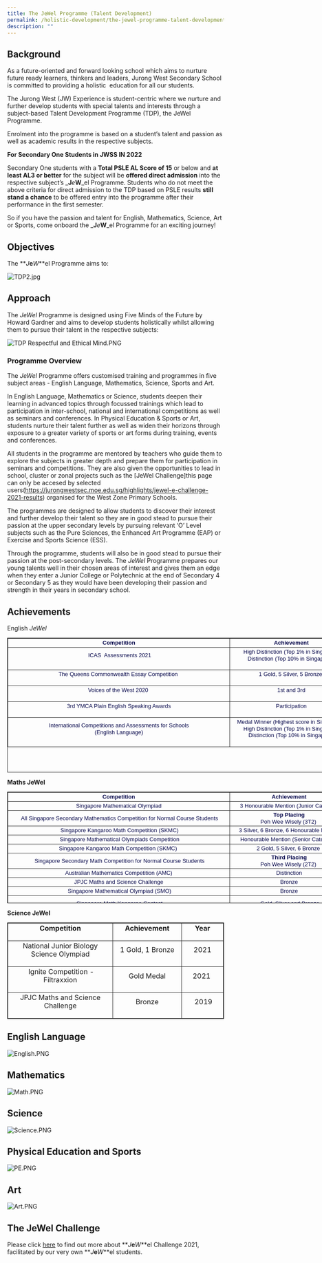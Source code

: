 ```yaml
---
title: The JeWel Programme (Talent Development)
permalink: /holistic-development/the-jewel-programme-talent-development/
description: ""
---
```

## Background


  

<p>As a future-oriented and forward looking school which aims to nurture future ready learners, thinkers and leaders, Jurong West Secondary School is committed to providing a holistic  education for all our students.</p>
<p>The Jurong West (JW) Experience is student-centric where we nurture and further develop students with special talents and interests through a subject-based Talent Development Programme (TDP), the JeWel Programme. </p>
<p>Enrolment into the programme is based on a student’s talent and passion as well as academic results in the respective subjects.</p>
<p><strong>For Secondary One Students in JWSS IN 2022</strong></p>
<p>Secondary One students with a <strong>Total PSLE AL Score of 15</strong> or below and <strong>at least AL3 or better</strong> for the subject will be <strong>offered direct admission</strong> into the respective subject’s _<strong>J</strong><em>e</em><strong>W</strong>_el Programme. Students who do not meet the above criteria for direct admission to the TDP based on PSLE results <strong>still stand a chance</strong> to be offered entry into the programme after their performance in the first semester. </p>
<p>So if you have the passion and talent for English, Mathematics, Science, Art or Sports, come onboard the _<strong>J</strong><em>e</em><strong>W</strong>_el Programme for an exciting journey!  </p>


## Objectives
The **_J_**e**_W_**el Programme aims to:  
  
![TDP2.jpg](/images/TDP2.jpg)  

## Approach


  
The *JeWel*  Programme is designed using Five Minds of the Future by Howard Gardner and aims to develop students holistically whilst allowing them to pursue their talent in the respective subjects:  
  
![TDP Respectful and Ethical Mind.PNG](/images/TDP%20Respectful%20and%20Ethical%20Mind.png) 

### Programme Overview


The *JeWel* Programme offers customised training and programmes in five subject areas - English Language, Mathematics, Science, Sports and Art.  
  

In English Language, Mathematics or Science, students deepen their learning in advanced topics through focussed trainings which lead to participation in inter-school, national and international competitions as well as seminars and conferences. In Physical Education & Sports or Art, students nurture their talent further as well as widen their horizons through exposure to a greater variety of sports or art forms during training, events and conferences. 

All students in the programme are mentored by teachers who guide them to explore the subjects in greater depth and prepare them for participation in seminars and competitions. They are also given the opportunities to lead in school, cluster or zonal projects such as the [JeWel Challenge]this page can only be accesed by selected users(https://jurongwestsec.moe.edu.sg/highlights/jewel-e-challenge-2021-results) organised for the West Zone Primary Schools. 



The programmes are designed to allow students to discover their interest and further develop their talent so they are in good stead to pursue their passion at the upper secondary levels by pursuing relevant ‘O’ Level subjects such as the Pure Sciences, the Enhanced Art Programme (EAP) or Exercise and Sports Science (ESS).

Through the programme, students will also be in good stead to pursue their passion at the post-secondary levels. The *JeWel*  Programme prepares our young talents well in their chosen areas of interest and gives them an edge when they enter a Junior College or Polytechnic at the end of Secondary 4 or Secondary 5 as they would have been developing their passion and strength in their years in secondary school. 

## Achievements
    
English *JeWel* 

<table class="ive_eobj_center iveo_table ives_tab_dark" width="0" style="margin: auto; outline: 0px; padding: 0px; clear: both; border: 1px solid rgb(42, 42, 42); border-spacing: 1px; width: 970.797px; height: 313px;"><tbody class="" style="margin: 0px; outline: 0px; padding: 0px;"><tr class="" style="margin: 0px; outline: 0px; padding: 0px;"><td width="493" class="" style="margin: 0px; outline: 0px; padding: 2px; text-align: center; border: 1px solid rgb(42, 42, 42); width: 521px;"><h3 style="margin: 0px; outline: 0px; padding: 0px; min-height: 1em; font-family: Arial; font-weight: 500; line-height: 17.6px; color: rgb(7, 8, 75); font-size: 16px;"><b class="" style="margin: 0px; outline: 0px; padding: 0px;"><span class="" style="margin: 0px; outline: 0px; padding: 0px;"><font size="2" face="arial, sans-serif" style="margin: 0px; outline: 0px; padding: 0px; line-height: 15.6px;">Competition</font></span></b></h3></td><td width="261" class="" style="margin: 0px; outline: 0px; padding: 2px; text-align: center; border: 1px solid rgb(42, 42, 42); width: 285px;"><h3 style="margin: 0px; outline: 0px; padding: 0px; min-height: 1em; font-family: Arial; font-weight: 500; line-height: 17.6px; color: rgb(7, 8, 75); font-size: 16px;"><b class="" style="margin: 0px; outline: 0px; padding: 0px;"><span class="" style="margin: 0px; outline: 0px; padding: 0px;"><font size="2" face="arial, sans-serif" style="margin: 0px; outline: 0px; padding: 0px; line-height: 15.6px;">Achievement</font></span></b></h3></td><td width="179" class="" style="margin: 0px; outline: 0px; padding: 2px; text-align: center; border: 1px solid rgb(42, 42, 42); width: 164px;"><h3 style="margin: 0px; outline: 0px; padding: 0px; min-height: 1em; font-family: Arial; font-weight: 500; line-height: 17.6px; color: rgb(7, 8, 75); font-size: 16px;"><b class="" style="margin: 0px; outline: 0px; padding: 0px;"><span class="" style="margin: 0px; outline: 0px; padding: 0px;"><font size="2" face="arial, sans-serif" style="margin: 0px; outline: 0px; padding: 0px; line-height: 15.6px;">Year</font></span></b></h3></td></tr><tr class="" style="margin: 0px; outline: 0px; padding: 0px;"><td class="" style="margin: 0px; outline: 0px; padding: 2px; text-align: center; border: 1px solid rgb(42, 42, 42);"><h3 style="margin: 0px; outline: 0px; padding: 0px; min-height: 1em; font-family: Arial; font-weight: 500; line-height: 17.6px; color: rgb(7, 8, 75); font-size: 16px;"><span class="" style="margin: 0px; outline: 0px; padding: 0px;"><font size="2" face="arial, sans-serif" style="margin: 0px; outline: 0px; padding: 0px; line-height: 15.6px;">&nbsp;ICAS&nbsp; Assessments 2021</font></span></h3><p class="" align="center" style="margin: 0px 0px 1em; outline: 0px; padding: 0px; line-height: 19.6px;"><font size="2" face="arial, sans-serif" style="margin: 0px; outline: 0px; padding: 0px; line-height: 15.6px;"><span class="" style="margin: 0px; outline: 0px; padding: 0px;"></span></font></p></td><td class="" style="margin: 0px; outline: 0px; padding: 2px; text-align: center; border: 1px solid rgb(42, 42, 42);"><h3 style="margin: 0px; outline: 0px; padding: 0px; min-height: 1em; font-family: Arial; font-weight: 500; line-height: 17.6px; color: rgb(7, 8, 75); font-size: 16px;"><span class="" style="margin: 0px; outline: 0px; padding: 0px;"><font size="2" face="arial, sans-serif" style="margin: 0px; outline: 0px; padding: 0px; line-height: 15.6px;">High Distinction (Top 1% in Singapore)<br style="margin: 0px; outline: 0px; padding: 0px;"></font></span><span class="" style="margin: 0px; outline: 0px; padding: 0px;"><font size="2" face="arial, sans-serif" style="margin: 0px; outline: 0px; padding: 0px; line-height: 15.6px;">Distinction (Top 10% in Singapore)&nbsp;</font></span></h3><p class="" align="center" style="margin: 0px 0px 1em; outline: 0px; padding: 0px; line-height: 19.6px;"><font size="2" face="arial, sans-serif" style="margin: 0px; outline: 0px; padding: 0px; line-height: 15.6px;"><span class="" style="margin: 0px; outline: 0px; padding: 0px;"></span></font></p></td><td class="" style="margin: 0px; outline: 0px; padding: 2px; text-align: center; border: 1px solid rgb(42, 42, 42);"><h3 style="margin: 0px; outline: 0px; padding: 0px; min-height: 1em; font-family: Arial; font-weight: 500; line-height: 17.6px; color: rgb(7, 8, 75); font-size: 16px;"><span class="" style="margin: 0px; outline: 0px; padding: 0px;"><font size="2" face="arial, sans-serif" style="margin: 0px; outline: 0px; padding: 0px; line-height: 15.6px;">2021</font></span></h3><p class="" align="center" style="margin: 0px 0px 1em; outline: 0px; padding: 0px; line-height: 19.6px;"><font size="2" face="arial, sans-serif" style="margin: 0px; outline: 0px; padding: 0px; line-height: 15.6px;"><span class="" style="margin: 0px; outline: 0px; padding: 0px;"></span></font></p></td></tr><tr class="" style="margin: 0px; outline: 0px; padding: 0px;"><td class="" style="margin: 0px; outline: 0px; padding: 2px; text-align: center; border: 1px solid rgb(42, 42, 42);"><h3 style="margin: 0px; outline: 0px; padding: 0px; min-height: 1em; font-family: Arial; font-weight: 500; line-height: 17.6px; color: rgb(7, 8, 75); font-size: 16px;"><span class="" style="margin: 0px; outline: 0px; padding: 0px;"><font size="2" face="arial, sans-serif" style="margin: 0px; outline: 0px; padding: 0px; line-height: 15.6px;">The Queens Commonwealth Essay Competition&nbsp;</font></span></h3><p class="" align="center" style="margin: 0px 0px 1em; outline: 0px; padding: 0px; line-height: 19.6px;"><font size="2" face="arial, sans-serif" style="margin: 0px; outline: 0px; padding: 0px; line-height: 15.6px;"><span class="" style="margin: 0px; outline: 0px; padding: 0px;"></span></font></p></td><td class="" style="margin: 0px; outline: 0px; padding: 2px; text-align: center; border: 1px solid rgb(42, 42, 42);"><h3 style="margin: 0px; outline: 0px; padding: 0px; min-height: 1em; font-family: Arial; font-weight: 500; line-height: 17.6px; color: rgb(7, 8, 75); font-size: 16px;"><span class="" style="margin: 0px; outline: 0px; padding: 0px;"><font size="2" face="arial, sans-serif" style="margin: 0px; outline: 0px; padding: 0px; line-height: 15.6px;">1 Gold, 5 Silver, 5 Bronze&nbsp;</font></span></h3><p class="" align="center" style="margin: 0px 0px 1em; outline: 0px; padding: 0px; line-height: 19.6px;"><font size="2" face="arial, sans-serif" style="margin: 0px; outline: 0px; padding: 0px; line-height: 15.6px;"><span class="" style="margin: 0px; outline: 0px; padding: 0px;"></span></font></p></td><td class="" style="margin: 0px; outline: 0px; padding: 2px; text-align: center; border: 1px solid rgb(42, 42, 42);"><h3 style="margin: 0px; outline: 0px; padding: 0px; min-height: 1em; font-family: Arial; font-weight: 500; line-height: 17.6px; color: rgb(7, 8, 75); font-size: 16px;"><span class="" style="margin: 0px; outline: 0px; padding: 0px;"><font size="2" face="arial, sans-serif" style="margin: 0px; outline: 0px; padding: 0px; line-height: 15.6px;">2021</font></span></h3><p class="" align="center" style="margin: 0px 0px 1em; outline: 0px; padding: 0px; line-height: 19.6px;"><font size="2" face="arial, sans-serif" style="margin: 0px; outline: 0px; padding: 0px; line-height: 15.6px;"><span class="" style="margin: 0px; outline: 0px; padding: 0px;"></span></font></p></td></tr><tr class="" style="margin: 0px; outline: 0px; padding: 0px;"><td class="" style="margin: 0px; outline: 0px; padding: 2px; text-align: center; border: 1px solid rgb(42, 42, 42);"><h3 style="margin: 0px; outline: 0px; padding: 0px; min-height: 1em; font-family: Arial; font-weight: 500; line-height: 17.6px; color: rgb(7, 8, 75); font-size: 16px;"><span class="" style="margin: 0px; outline: 0px; padding: 0px;"><font size="2" face="arial, sans-serif" style="margin: 0px; outline: 0px; padding: 0px; line-height: 15.6px;">Voices of the West 2020&nbsp;</font></span></h3><p class="" align="center" style="margin: 0px 0px 1em; outline: 0px; padding: 0px; line-height: 19.6px;"><font size="2" face="arial, sans-serif" style="margin: 0px; outline: 0px; padding: 0px; line-height: 15.6px;"><span class="" style="margin: 0px; outline: 0px; padding: 0px;"></span></font></p></td><td class="" style="margin: 0px; outline: 0px; padding: 2px; text-align: center; border: 1px solid rgb(42, 42, 42);"><h3 style="margin: 0px; outline: 0px; padding: 0px; min-height: 1em; font-family: Arial; font-weight: 500; line-height: 17.6px; color: rgb(7, 8, 75); font-size: 16px;"><span class="" style="margin: 0px; outline: 0px; padding: 0px;"><font size="2" face="arial, sans-serif" style="margin: 0px; outline: 0px; padding: 0px; line-height: 15.6px;">1st and 3rd</font></span></h3><p class="" align="center" style="margin: 0px 0px 1em; outline: 0px; padding: 0px; line-height: 19.6px;"><font size="2" face="arial, sans-serif" style="margin: 0px; outline: 0px; padding: 0px; line-height: 15.6px;"><span class="" style="margin: 0px; outline: 0px; padding: 0px;"></span></font></p></td><td class="" style="margin: 0px; outline: 0px; padding: 2px; text-align: center; border: 1px solid rgb(42, 42, 42);"><h3 style="margin: 0px; outline: 0px; padding: 0px; min-height: 1em; font-family: Arial; font-weight: 500; line-height: 17.6px; color: rgb(7, 8, 75); font-size: 16px;"><span class="" style="margin: 0px; outline: 0px; padding: 0px;"><font size="2" face="arial, sans-serif" style="margin: 0px; outline: 0px; padding: 0px; line-height: 15.6px;">2020</font></span></h3><p class="" align="center" style="margin: 0px 0px 1em; outline: 0px; padding: 0px; line-height: 19.6px;"><font size="2" face="arial, sans-serif" style="margin: 0px; outline: 0px; padding: 0px; line-height: 15.6px;"><span class="" style="margin: 0px; outline: 0px; padding: 0px;"></span></font></p></td></tr><tr class="" style="margin: 0px; outline: 0px; padding: 0px;"><td width="493" class="" style="margin: 0px; outline: 0px; padding: 2px; text-align: center; border: 1px solid rgb(42, 42, 42);"><h3 style="margin: 0px; outline: 0px; padding: 0px; min-height: 1em; font-family: Arial; font-weight: 500; line-height: 17.6px; color: rgb(7, 8, 75); font-size: 16px;"><span class="" style="margin: 0px; outline: 0px; padding: 0px;"><font size="2" face="arial, sans-serif" style="margin: 0px; outline: 0px; padding: 0px; line-height: 15.6px;">3rd YMCA Plain English Speaking Awards</font></span></h3><p class="" align="center" style="margin: 0px 0px 1em; outline: 0px; padding: 0px; line-height: 19.6px;"><font size="2" face="arial, sans-serif" style="margin: 0px; outline: 0px; padding: 0px; line-height: 15.6px;"><span class="" style="margin: 0px; outline: 0px; padding: 0px;"></span></font></p></td><td class="" style="margin: 0px; outline: 0px; padding: 2px; text-align: center; border: 1px solid rgb(42, 42, 42);"><h3 style="margin: 0px; outline: 0px; padding: 0px; min-height: 1em; font-family: Arial; font-weight: 500; line-height: 17.6px; color: rgb(7, 8, 75); font-size: 16px;"><span class="" style="margin: 0px; outline: 0px; padding: 0px;"><font size="2" face="arial, sans-serif" style="margin: 0px; outline: 0px; padding: 0px; line-height: 15.6px;">Participation</font></span></h3><p class="" align="center" style="margin: 0px 0px 1em; outline: 0px; padding: 0px; line-height: 19.6px;"><font size="2" face="arial, sans-serif" style="margin: 0px; outline: 0px; padding: 0px; line-height: 15.6px;"><span class="" style="margin: 0px; outline: 0px; padding: 0px;"></span></font></p></td><td class="" style="margin: 0px; outline: 0px; padding: 2px; text-align: center; border: 1px solid rgb(42, 42, 42);"><h3 style="margin: 0px; outline: 0px; padding: 0px; min-height: 1em; font-family: Arial; font-weight: 500; line-height: 17.6px; color: rgb(7, 8, 75); font-size: 16px;"><span class="" style="margin: 0px; outline: 0px; padding: 0px;"><font size="2" face="arial, sans-serif" style="margin: 0px; outline: 0px; padding: 0px; line-height: 15.6px;">2019</font></span></h3><p class="" align="center" style="margin: 0px 0px 1em; outline: 0px; padding: 0px; line-height: 19.6px;"><font size="2" face="arial, sans-serif" style="margin: 0px; outline: 0px; padding: 0px; line-height: 15.6px;"><span class="" style="margin: 0px; outline: 0px; padding: 0px;"></span></font></p></td></tr><tr class="" style="margin: 0px; outline: 0px; padding: 0px;"><td width="493" class="" style="margin: 0px; outline: 0px; padding: 2px; text-align: center; border: 1px solid rgb(42, 42, 42);"><h3 style="margin: 0px; outline: 0px; padding: 0px; min-height: 1em; font-family: Arial; font-weight: 500; line-height: 17.6px; color: rgb(7, 8, 75); font-size: 16px;"><span class="" style="margin: 0px; outline: 0px; padding: 0px;"><font size="2" face="arial, sans-serif" style="margin: 0px; outline: 0px; padding: 0px; line-height: 15.6px;">International Competitions and Assessments for Schools<br style="margin: 0px; outline: 0px; padding: 0px;"></font></span><span class="" style="margin: 0px; outline: 0px; padding: 0px;"><font size="2" face="arial, sans-serif" style="margin: 0px; outline: 0px; padding: 0px; line-height: 15.6px;">(English Language)</font></span></h3><p class="" align="center" style="margin: 0px 0px 1em; outline: 0px; padding: 0px; line-height: 19.6px;"><font size="2" face="arial, sans-serif" style="margin: 0px; outline: 0px; padding: 0px; line-height: 15.6px;"><span class="" style="margin: 0px; outline: 0px; padding: 0px;"></span></font></p></td><td class="" style="margin: 0px; outline: 0px; padding: 2px; text-align: center; border: 1px solid rgb(42, 42, 42);"><h3 style="margin: 0px; outline: 0px; padding: 0px; min-height: 1em; font-family: Arial; font-weight: 500; line-height: 17.6px; color: rgb(7, 8, 75); font-size: 16px;"><span class="" style="margin: 0px; outline: 0px; padding: 0px;"><font size="2" face="arial, sans-serif" style="margin: 0px; outline: 0px; padding: 0px; line-height: 15.6px;">Medal Winner (Highest score in Singapore)&nbsp;<br style="margin: 0px; outline: 0px; padding: 0px;"></font></span><font size="2" face="arial, sans-serif" style="margin: 0px; outline: 0px; padding: 0px; line-height: 15.6px;"><span class="" style="margin: 0px; outline: 0px; padding: 0px;">High Distinction (Top 1% in Singapore)<br style="margin: 0px; outline: 0px; padding: 0px;"></span></font><font size="2" face="arial, sans-serif" style="margin: 0px; outline: 0px; padding: 0px; line-height: 15.6px;"><span class="" style="margin: 0px; outline: 0px; padding: 0px;">Distinction (Top 10% in Singapore)</span></font></h3><p class="" align="center" style="margin: 0px 0px 1em; outline: 0px; padding: 0px; line-height: 19.6px;"><font size="2" face="arial, sans-serif" style="margin: 0px; outline: 0px; padding: 0px; line-height: 15.6px;"><span class="" style="margin: 0px; outline: 0px; padding: 0px;"></span></font></p></td><td class="" style="margin: 0px; outline: 0px; padding: 2px; text-align: center; border: 1px solid rgb(42, 42, 42);"><h3 style="margin: 0px; outline: 0px; padding: 0px; min-height: 1em; font-family: Arial; font-weight: 500; line-height: 17.6px; color: rgb(7, 8, 75); font-size: 16px;"><span class="" style="margin: 0px; outline: 0px; padding: 0px;"><font size="2" face="arial, sans-serif" style="margin: 0px; outline: 0px; padding: 0px; line-height: 15.6px;">2019</font></span></h3><p class="" align="center" style="margin: 0px 0px 1em; outline: 0px; padding: 0px; line-height: 19.6px;"><span class="" style="margin: 0px; outline: 0px; padding: 0px;"></span></p></td></tr></tbody></table>

  
  
  
  

**Maths JeWel**

<table class="ive_eobj_center iveo_table ives_tab_dark" width="0" style="margin: auto; outline: 0px; padding: 0px; clear: both; border: 1px solid rgb(42, 42, 42); border-spacing: 1px; width: 960px; height: 259px;"><tbody class="" style="margin: 0px; outline: 0px; padding: 0px;"><tr class="" style="margin: 0px; outline: 0px; padding: 0px;"><td width="514" class="" style="margin: 0px; outline: 0px; padding: 2px; text-align: center; border: 1px solid rgb(42, 42, 42); width: 518px;"><h3 style="margin: 0px; outline: 0px; padding: 0px; min-height: 1em; font-family: Arial; font-weight: 500; line-height: 17.6px; color: rgb(7, 8, 75); font-size: 16px;"><font size="2" face="arial, sans-serif" style="margin: 0px; outline: 0px; padding: 0px; line-height: 15.6px;"><b class="" style="margin: 0px; outline: 0px; padding: 0px;"><span class="" style="margin: 0px; outline: 0px; padding: 0px;">Competition</span></b></font></h3></td><td width="270" class="" style="margin: 0px; outline: 0px; padding: 2px; text-align: center; border: 1px solid rgb(42, 42, 42); width: 275px;"><h3 style="margin: 0px; outline: 0px; padding: 0px; min-height: 1em; font-family: Arial; font-weight: 500; line-height: 17.6px; color: rgb(7, 8, 75); font-size: 16px;"><font size="2" face="arial, sans-serif" style="margin: 0px; outline: 0px; padding: 0px; line-height: 15.6px;"><b class="" style="margin: 0px; outline: 0px; padding: 0px;"><span class="" style="margin: 0px; outline: 0px; padding: 0px;">Achievement</span></b></font></h3></td><td width="157" class="" style="margin: 0px; outline: 0px; padding: 2px; text-align: center; border: 1px solid rgb(42, 42, 42); width: 162px;"><h3 style="margin: 0px; outline: 0px; padding: 0px; min-height: 1em; font-family: Arial; font-weight: 500; line-height: 17.6px; color: rgb(7, 8, 75); font-size: 16px;"><font size="2" face="arial, sans-serif" style="margin: 0px; outline: 0px; padding: 0px; line-height: 15.6px;"><b class="" style="margin: 0px; outline: 0px; padding: 0px;"><span class="" style="margin: 0px; outline: 0px; padding: 0px;">Year</span></b></font></h3></td></tr><tr class="" style="margin: 0px; outline: 0px; padding: 0px;"><td class="" style="margin: 0px; outline: 0px; padding: 2px; text-align: center; border: 1px solid rgb(42, 42, 42);"><h3 style="margin: 0px; outline: 0px; padding: 0px; min-height: 1em; font-family: Arial; font-weight: 500; line-height: 17.6px; color: rgb(7, 8, 75); font-size: 16px;"><font size="2" face="arial, sans-serif" style="margin: 0px; outline: 0px; padding: 0px; line-height: 15.6px;"><span class="" style="margin: 0px; outline: 0px; padding: 0px;">Singapore Mathematical Olympiad</span></font></h3></td><td class="" style="margin: 0px; outline: 0px; padding: 2px; text-align: center; border: 1px solid rgb(42, 42, 42);"><h3 style="margin: 0px; outline: 0px; padding: 0px; min-height: 1em; font-family: Arial; font-weight: 500; line-height: 17.6px; color: rgb(7, 8, 75); font-size: 16px;"><font size="2" face="arial, sans-serif" style="margin: 0px; outline: 0px; padding: 0px; line-height: 15.6px;"><span class="" style="margin: 0px; outline: 0px; padding: 0px;">&nbsp;3 Honourable Mention (Junior Category)</span></font></h3></td><td class="" style="margin: 0px; outline: 0px; padding: 2px; text-align: center; border: 1px solid rgb(42, 42, 42);"><h3 style="margin: 0px; outline: 0px; padding: 0px; min-height: 1em; font-family: Arial; font-weight: 500; line-height: 17.6px; color: rgb(7, 8, 75); font-size: 16px;"><font size="2" face="arial, sans-serif" style="margin: 0px; outline: 0px; padding: 0px; line-height: 15.6px;"><span class="" style="margin: 0px; outline: 0px; padding: 0px;">2021</span></font></h3></td></tr><tr class="" style="margin: 0px; outline: 0px; padding: 0px;"><td class="" style="margin: 0px; outline: 0px; padding: 2px; text-align: center; border: 1px solid rgb(42, 42, 42);"><h3 style="margin: 0px; outline: 0px; padding: 0px; min-height: 1em; font-family: Arial; font-weight: 500; line-height: 17.6px; color: rgb(7, 8, 75); font-size: 16px;"><font size="2" face="arial, sans-serif" style="margin: 0px; outline: 0px; padding: 0px; line-height: 15.6px;"><span class="" style="margin: 0px; outline: 0px; padding: 0px;">&nbsp;All Singapore Secondary Mathematics Competition for Normal Course Students</span></font></h3></td><td class="" style="margin: 0px; outline: 0px; padding: 2px; text-align: center; border: 1px solid rgb(42, 42, 42);"><h3 style="margin: 0px; outline: 0px; padding: 0px; min-height: 1em; font-family: Arial; font-weight: 500; line-height: 17.6px; color: rgb(7, 8, 75); font-size: 16px;"><font size="2" face="arial, sans-serif" style="margin: 0px; outline: 0px; padding: 0px; line-height: 15.6px;"><b class="" style="margin: 0px; outline: 0px; padding: 0px;"><span class="" style="margin: 0px; outline: 0px; padding: 0px;">Top Placing<br style="margin: 0px; outline: 0px; padding: 0px;"></span></b></font><font size="2" face="arial, sans-serif" style="margin: 0px; outline: 0px; padding: 0px; line-height: 15.6px;"><span class="" style="margin: 0px; outline: 0px; padding: 0px;">Poh Wee Wisely (3T2)&nbsp;</span></font></h3></td><td class="" style="margin: 0px; outline: 0px; padding: 2px; text-align: center; border: 1px solid rgb(42, 42, 42);"><h3 style="margin: 0px; outline: 0px; padding: 0px; min-height: 1em; font-family: Arial; font-weight: 500; line-height: 17.6px; color: rgb(7, 8, 75); font-size: 16px;"><font size="2" face="arial, sans-serif" style="margin: 0px; outline: 0px; padding: 0px; line-height: 15.6px;"><span class="" style="margin: 0px; outline: 0px; padding: 0px;">2021</span></font></h3></td></tr><tr class="" style="margin: 0px; outline: 0px; padding: 0px;"><td class="" style="margin: 0px; outline: 0px; padding: 2px; text-align: center; border: 1px solid rgb(42, 42, 42);"><h3 style="margin: 0px; outline: 0px; padding: 0px; min-height: 1em; font-family: Arial; font-weight: 500; line-height: 17.6px; color: rgb(7, 8, 75); font-size: 16px;"><font size="2" face="arial, sans-serif" style="margin: 0px; outline: 0px; padding: 0px; line-height: 15.6px;"><span class="" style="margin: 0px; outline: 0px; padding: 0px;">&nbsp;Singapore Kangaroo Math Competition (SKMC)</span></font></h3></td><td class="" style="margin: 0px; outline: 0px; padding: 2px; text-align: center; border: 1px solid rgb(42, 42, 42);"><h3 style="margin: 0px; outline: 0px; padding: 0px; min-height: 1em; font-family: Arial; font-weight: 500; line-height: 17.6px; color: rgb(7, 8, 75); font-size: 16px;"><font size="2" face="arial, sans-serif" style="margin: 0px; outline: 0px; padding: 0px; line-height: 15.6px;"><span class="" style="margin: 0px; outline: 0px; padding: 0px;">&nbsp;3 Silver, 6 Bronze, 6 Honourable Mention</span></font></h3></td><td class="" style="margin: 0px; outline: 0px; padding: 2px; text-align: center; border: 1px solid rgb(42, 42, 42);"><h3 style="margin: 0px; outline: 0px; padding: 0px; min-height: 1em; font-family: Arial; font-weight: 500; line-height: 17.6px; color: rgb(7, 8, 75); font-size: 16px;"><font size="2" face="arial, sans-serif" style="margin: 0px; outline: 0px; padding: 0px; line-height: 15.6px;"><span class="" style="margin: 0px; outline: 0px; padding: 0px;">2021</span></font></h3></td></tr><tr class="" style="margin: 0px; outline: 0px; padding: 0px;"><td class="" style="margin: 0px; outline: 0px; padding: 2px; text-align: center; border: 1px solid rgb(42, 42, 42);"><h3 style="margin: 0px; outline: 0px; padding: 0px; min-height: 1em; font-family: Arial; font-weight: 500; line-height: 17.6px; color: rgb(7, 8, 75); font-size: 16px;"><font size="2" face="arial, sans-serif" style="margin: 0px; outline: 0px; padding: 0px; line-height: 15.6px;"><span class="" style="margin: 0px; outline: 0px; padding: 0px;">&nbsp;Singapore Mathematical Olympiads Competition</span></font></h3></td><td class="" style="margin: 0px; outline: 0px; padding: 2px; text-align: center; border: 1px solid rgb(42, 42, 42);"><h3 style="margin: 0px; outline: 0px; padding: 0px; min-height: 1em; font-family: Arial; font-weight: 500; line-height: 17.6px; color: rgb(7, 8, 75); font-size: 16px;"><font size="2" face="arial, sans-serif" style="margin: 0px; outline: 0px; padding: 0px; line-height: 15.6px;"><span class="" style="margin: 0px; outline: 0px; padding: 0px;">Honourable Mention (Senior Category)&nbsp;</span></font></h3></td><td class="" style="margin: 0px; outline: 0px; padding: 2px; text-align: center; border: 1px solid rgb(42, 42, 42);"><h3 style="margin: 0px; outline: 0px; padding: 0px; min-height: 1em; font-family: Arial; font-weight: 500; line-height: 17.6px; color: rgb(7, 8, 75); font-size: 16px;"><font size="2" face="arial, sans-serif" style="margin: 0px; outline: 0px; padding: 0px; line-height: 15.6px;"><span class="" style="margin: 0px; outline: 0px; padding: 0px;">2020</span></font></h3></td></tr><tr class="" style="margin: 0px; outline: 0px; padding: 0px;"><td class="" style="margin: 0px; outline: 0px; padding: 2px; text-align: center; border: 1px solid rgb(42, 42, 42);"><h3 style="margin: 0px; outline: 0px; padding: 0px; min-height: 1em; font-family: Arial; font-weight: 500; line-height: 17.6px; color: rgb(7, 8, 75); font-size: 16px;"><font size="2" face="arial, sans-serif" style="margin: 0px; outline: 0px; padding: 0px; line-height: 15.6px;"><span class="" style="margin: 0px; outline: 0px; padding: 0px;">Singapore Kangaroo Math Competition (SKMC)&nbsp;</span></font></h3></td><td class="" style="margin: 0px; outline: 0px; padding: 2px; text-align: center; border: 1px solid rgb(42, 42, 42);"><h3 style="margin: 0px; outline: 0px; padding: 0px; min-height: 1em; font-family: Arial; font-weight: 500; line-height: 17.6px; color: rgb(7, 8, 75); font-size: 16px;"><font size="2" face="arial, sans-serif" style="margin: 0px; outline: 0px; padding: 0px; line-height: 15.6px;"><span class="" style="margin: 0px; outline: 0px; padding: 0px;">2 Gold, 5 Silver, 6 Bronze&nbsp;</span></font></h3></td><td class="" style="margin: 0px; outline: 0px; padding: 2px; text-align: center; border: 1px solid rgb(42, 42, 42);"><h3 style="margin: 0px; outline: 0px; padding: 0px; min-height: 1em; font-family: Arial; font-weight: 500; line-height: 17.6px; color: rgb(7, 8, 75); font-size: 16px;"><font size="2" face="arial, sans-serif" style="margin: 0px; outline: 0px; padding: 0px; line-height: 15.6px;"><span class="" style="margin: 0px; outline: 0px; padding: 0px;">2020</span></font></h3></td></tr><tr class="" style="margin: 0px; outline: 0px; padding: 0px;"><td class="" style="margin: 0px; outline: 0px; padding: 2px; text-align: center; border: 1px solid rgb(42, 42, 42);"><h3 style="margin: 0px; outline: 0px; padding: 0px; min-height: 1em; font-family: Arial; font-weight: 500; line-height: 17.6px; color: rgb(7, 8, 75); font-size: 16px;"><font size="2" face="arial, sans-serif" style="margin: 0px; outline: 0px; padding: 0px; line-height: 15.6px;"><span class="" style="margin: 0px; outline: 0px; padding: 0px;">&nbsp;Singapore Secondary Math Competition for Normal Course Students</span></font></h3></td><td class="" style="margin: 0px; outline: 0px; padding: 2px; text-align: center; border: 1px solid rgb(42, 42, 42);"><h3 style="margin: 0px; outline: 0px; padding: 0px; min-height: 1em; font-family: Arial; font-weight: 500; line-height: 17.6px; color: rgb(7, 8, 75); font-size: 16px;"><font size="2" face="arial, sans-serif" style="margin: 0px; outline: 0px; padding: 0px; line-height: 15.6px;"><b class="" style="margin: 0px; outline: 0px; padding: 0px;"><span class="" style="margin: 0px; outline: 0px; padding: 0px;">Third Placing<br style="margin: 0px; outline: 0px; padding: 0px;"></span></b></font><font size="2" face="arial, sans-serif" style="margin: 0px; outline: 0px; padding: 0px; line-height: 15.6px;"><span class="" style="margin: 0px; outline: 0px; padding: 0px;">Poh Wee Wisely (2T2)&nbsp;</span></font></h3></td><td class="" style="margin: 0px; outline: 0px; padding: 2px; text-align: center; border: 1px solid rgb(42, 42, 42);"><h3 style="margin: 0px; outline: 0px; padding: 0px; min-height: 1em; font-family: Arial; font-weight: 500; line-height: 17.6px; color: rgb(7, 8, 75); font-size: 16px;"><font size="2" face="arial, sans-serif" style="margin: 0px; outline: 0px; padding: 0px; line-height: 15.6px;"><span class="" style="margin: 0px; outline: 0px; padding: 0px;">2020</span></font></h3></td></tr><tr class="" style="margin: 0px; outline: 0px; padding: 0px;"><td width="514" class="" style="margin: 0px; outline: 0px; padding: 2px; text-align: center; border: 1px solid rgb(42, 42, 42);"><h3 style="margin: 0px; outline: 0px; padding: 0px; min-height: 1em; font-family: Arial; font-weight: 500; line-height: 17.6px; color: rgb(7, 8, 75); font-size: 16px;"><font size="2" face="arial, sans-serif" style="margin: 0px; outline: 0px; padding: 0px; line-height: 15.6px;"><span class="" style="margin: 0px; outline: 0px; padding: 0px;">Australian Mathematics Competition (AMC)</span></font></h3></td><td class="" style="margin: 0px; outline: 0px; padding: 2px; text-align: center; border: 1px solid rgb(42, 42, 42);"><h3 style="margin: 0px; outline: 0px; padding: 0px; min-height: 1em; font-family: Arial; font-weight: 500; line-height: 17.6px; color: rgb(7, 8, 75); font-size: 16px;"><font size="2" face="arial, sans-serif" style="margin: 0px; outline: 0px; padding: 0px; line-height: 15.6px;"><span class="" style="margin: 0px; outline: 0px; padding: 0px;">Distinction</span></font></h3></td><td class="" style="margin: 0px; outline: 0px; padding: 2px; text-align: center; border: 1px solid rgb(42, 42, 42);"><h3 style="margin: 0px; outline: 0px; padding: 0px; min-height: 1em; font-family: Arial; font-weight: 500; line-height: 17.6px; color: rgb(7, 8, 75); font-size: 16px;"><font size="2" face="arial, sans-serif" style="margin: 0px; outline: 0px; padding: 0px; line-height: 15.6px;"><span class="" style="margin: 0px; outline: 0px; padding: 0px;">2019</span></font></h3></td></tr><tr class="" style="margin: 0px; outline: 0px; padding: 0px;"><td width="514" class="" style="margin: 0px; outline: 0px; padding: 2px; text-align: center; border: 1px solid rgb(42, 42, 42);"><h3 style="margin: 0px; outline: 0px; padding: 0px; min-height: 1em; font-family: Arial; font-weight: 500; line-height: 17.6px; color: rgb(7, 8, 75); font-size: 16px;"><font size="2" face="arial, sans-serif" style="margin: 0px; outline: 0px; padding: 0px; line-height: 15.6px;"><span class="" style="margin: 0px; outline: 0px; padding: 0px;">JPJC Maths and Science Challenge</span></font></h3></td><td class="" style="margin: 0px; outline: 0px; padding: 2px; text-align: center; border: 1px solid rgb(42, 42, 42);"><h3 style="margin: 0px; outline: 0px; padding: 0px; min-height: 1em; font-family: Arial; font-weight: 500; line-height: 17.6px; color: rgb(7, 8, 75); font-size: 16px;"><font size="2" face="arial, sans-serif" style="margin: 0px; outline: 0px; padding: 0px; line-height: 15.6px;"><span class="" style="margin: 0px; outline: 0px; padding: 0px;">Bronze</span></font></h3></td><td class="" style="margin: 0px; outline: 0px; padding: 2px; text-align: center; border: 1px solid rgb(42, 42, 42);"><h3 style="margin: 0px; outline: 0px; padding: 0px; min-height: 1em; font-family: Arial; font-weight: 500; line-height: 17.6px; color: rgb(7, 8, 75); font-size: 16px;"><font size="2" face="arial, sans-serif" style="margin: 0px; outline: 0px; padding: 0px; line-height: 15.6px;"><span class="" style="margin: 0px; outline: 0px; padding: 0px;">2019</span></font></h3></td></tr><tr class="" style="margin: 0px; outline: 0px; padding: 0px;"><td class="" style="margin: 0px; outline: 0px; padding: 2px; text-align: center; border: 1px solid rgb(42, 42, 42);"><h3 style="margin: 0px; outline: 0px; padding: 0px; min-height: 1em; font-family: Arial; font-weight: 500; line-height: 17.6px; color: rgb(7, 8, 75); font-size: 16px;"><font size="2" face="arial, sans-serif" style="margin: 0px; outline: 0px; padding: 0px; line-height: 15.6px;"><span class="" style="margin: 0px; outline: 0px; padding: 0px;">&nbsp;Singapore Mathematical Olympiad&nbsp;(SMO)</span></font></h3></td><td class="" style="margin: 0px; outline: 0px; padding: 2px; text-align: center; border: 1px solid rgb(42, 42, 42);"><h3 style="margin: 0px; outline: 0px; padding: 0px; min-height: 1em; font-family: Arial; font-weight: 500; line-height: 17.6px; color: rgb(7, 8, 75); font-size: 16px;"><font size="2" face="arial, sans-serif" style="margin: 0px; outline: 0px; padding: 0px; line-height: 15.6px;"><span class="" style="margin: 0px; outline: 0px; padding: 0px;">Bronze</span></font></h3></td><td class="" style="margin: 0px; outline: 0px; padding: 2px; text-align: center; border: 1px solid rgb(42, 42, 42);"><h3 style="margin: 0px; outline: 0px; padding: 0px; min-height: 1em; font-family: Arial; font-weight: 500; line-height: 17.6px; color: rgb(7, 8, 75); font-size: 16px;"><font size="2" face="arial, sans-serif" style="margin: 0px; outline: 0px; padding: 0px; line-height: 15.6px;"><span class="" style="margin: 0px; outline: 0px; padding: 0px;">2019&nbsp;</span></font></h3></td></tr><tr class="" style="margin: 0px; outline: 0px; padding: 0px;"><td class="" style="margin: 0px; outline: 0px; padding: 2px; text-align: center; border: 1px solid rgb(42, 42, 42);"><h3 style="margin: 0px; outline: 0px; padding: 0px; min-height: 1em; font-family: Arial; font-weight: 500; line-height: 17.6px; color: rgb(7, 8, 75); font-size: 16px;"><font size="2" face="arial, sans-serif" style="margin: 0px; outline: 0px; padding: 0px; line-height: 15.6px;"><span class="" style="margin: 0px; outline: 0px; padding: 0px;">&nbsp;Singapore Math Kangaroo Contest</span></font></h3></td><td class="" style="margin: 0px; outline: 0px; padding: 2px; text-align: center; border: 1px solid rgb(42, 42, 42);"><h3 style="margin: 0px; outline: 0px; padding: 0px; min-height: 1em; font-family: Arial; font-weight: 500; line-height: 17.6px; color: rgb(7, 8, 75); font-size: 16px;"><font size="2" face="arial, sans-serif" style="margin: 0px; outline: 0px; padding: 0px; line-height: 15.6px;"><span class="" style="margin: 0px; outline: 0px; padding: 0px;">&nbsp;Gold, Silver and Bronze</span></font></h3></td><td class="" style="margin: 0px; outline: 0px; padding: 2px; text-align: center; border: 1px solid rgb(42, 42, 42);"><h3 style="margin: 0px; outline: 0px; padding: 0px; min-height: 1em; font-family: Arial; font-weight: 500; line-height: 17.6px; color: rgb(7, 8, 75); font-size: 16px;"><span class="" style="margin: 0px; outline: 0px; padding: 0px;"><font size="2" face="arial, sans-serif" style="margin: 0px; outline: 0px; padding: 0px; line-height: 15.6px;">2019&nbsp;</font></span></h3><p class="" align="center" style="margin: 0px 0px 1em; outline: 0px; padding: 0px; line-height: 19.6px;"><span class="" style="margin: 0px; outline: 0px; padding: 0px;"></span></p></td></tr></tbody></table>

  
  
  

**Science JeWel**

<table class="iveo_table ives_tab_dark" width="0" style="margin: 0px; outline: 0px; padding: 0px; border: 1px solid rgb(42, 42, 42); border-spacing: 1px;"><tbody class="" style="margin: 0px; outline: 0px; padding: 0px;"><tr class="" style="margin: 0px; outline: 0px; padding: 0px;"><td width="509" class="" style="margin: 0px; outline: 0px; padding: 2px; text-align: center; border: 1px solid rgb(42, 42, 42);"><p class="" align="center" style="margin: 0px 0px 1em; outline: 0px; padding: 0px; line-height: 19.6px;"><b class="" style="margin: 0px; outline: 0px; padding: 0px;"><span class="" style="margin: 0px; outline: 0px; padding: 0px;">Competition</span></b><b class="" style="margin: 0px; outline: 0px; padding: 0px;"><span class="" style="margin: 0px; outline: 0px; padding: 0px;"></span></b></p></td><td width="254" class="" style="margin: 0px; outline: 0px; padding: 2px; text-align: center; border: 1px solid rgb(42, 42, 42);"><p class="" align="center" style="margin: 0px 0px 1em; outline: 0px; padding: 0px; line-height: 19.6px;"><b class="" style="margin: 0px; outline: 0px; padding: 0px;"><span class="" style="margin: 0px; outline: 0px; padding: 0px;">Achievement</span></b><b class="" style="margin: 0px; outline: 0px; padding: 0px;"><span class="" style="margin: 0px; outline: 0px; padding: 0px;"></span></b></p></td><td width="179" class="" style="margin: 0px; outline: 0px; padding: 2px; text-align: center; border: 1px solid rgb(42, 42, 42);"><p class="" align="center" style="margin: 0px 0px 1em; outline: 0px; padding: 0px; line-height: 19.6px;"><b class="" style="margin: 0px; outline: 0px; padding: 0px;"><span class="" style="margin: 0px; outline: 0px; padding: 0px;">Year</span></b><b class="" style="margin: 0px; outline: 0px; padding: 0px;"><span class="" style="margin: 0px; outline: 0px; padding: 0px;"></span></b></p></td></tr><tr class="" style="margin: 0px; outline: 0px; padding: 0px;"><td width="509" class="" style="margin: 0px; outline: 0px; padding: 2px; text-align: center; border: 1px solid rgb(42, 42, 42);"><p class="" align="center" style="margin: 0px 0px 1em; outline: 0px; padding: 0px; line-height: 19.6px;"><span class="" style="margin: 0px; outline: 0px; padding: 0px;">National Junior Biology Science Olympiad</span><span class="" style="margin: 0px; outline: 0px; padding: 0px;"></span></p></td><td class="" style="margin: 0px; outline: 0px; padding: 2px; text-align: center; border: 1px solid rgb(42, 42, 42);"><p class="" align="center" style="margin: 0px 0px 1em; outline: 0px; padding: 0px; line-height: 19.6px;"><span class="" style="margin: 0px; outline: 0px; padding: 0px;">1 Gold, 1 Bronze</span><span class="" style="margin: 0px; outline: 0px; padding: 0px;"></span></p></td><td class="" style="margin: 0px; outline: 0px; padding: 2px; text-align: center; border: 1px solid rgb(42, 42, 42);"><p class="" align="center" style="margin: 0px 0px 1em; outline: 0px; padding: 0px; line-height: 19.6px;"><span class="" style="margin: 0px; outline: 0px; padding: 0px;">2021</span><span class="" style="margin: 0px; outline: 0px; padding: 0px;"></span></p></td></tr><tr class="" style="margin: 0px; outline: 0px; padding: 0px;"><td class="" style="margin: 0px; outline: 0px; padding: 2px; text-align: center; border: 1px solid rgb(42, 42, 42);"><p class="" align="center" style="margin: 0px 0px 1em; outline: 0px; padding: 0px; line-height: 19.6px;"><span class="" style="margin: 0px; outline: 0px; padding: 0px;">&nbsp;Ignite Competition - Filtraxxion</span><span class="" style="margin: 0px; outline: 0px; padding: 0px;"></span></p></td><td class="" style="margin: 0px; outline: 0px; padding: 2px; text-align: center; border: 1px solid rgb(42, 42, 42);"><p class="" align="center" style="margin: 0px 0px 1em; outline: 0px; padding: 0px; line-height: 19.6px;"><span class="" style="margin: 0px; outline: 0px; padding: 0px;">Gold Medal</span><span class="" style="margin: 0px; outline: 0px; padding: 0px;"></span></p></td><td class="" style="margin: 0px; outline: 0px; padding: 2px; text-align: center; border: 1px solid rgb(42, 42, 42);"><p class="" align="center" style="margin: 0px 0px 1em; outline: 0px; padding: 0px; line-height: 19.6px;"><span class="" style="margin: 0px; outline: 0px; padding: 0px;">2021&nbsp;</span><span class="" style="margin: 0px; outline: 0px; padding: 0px;"></span></p></td></tr><tr class="" style="margin: 0px; outline: 0px; padding: 0px;"><td width="509" class="" style="margin: 0px; outline: 0px; padding: 2px; text-align: center; border: 1px solid rgb(42, 42, 42);"><p class="" align="center" style="margin: 0px 0px 1em; outline: 0px; padding: 0px; line-height: 19.6px;"><span class="" style="margin: 0px; outline: 0px; padding: 0px;">JPJC Maths and Science Challenge</span><span class="" style="margin: 0px; outline: 0px; padding: 0px;"></span></p></td><td class="" style="margin: 0px; outline: 0px; padding: 2px; text-align: center; border: 1px solid rgb(42, 42, 42);"><p class="" align="center" style="margin: 0px 0px 1em; outline: 0px; padding: 0px; line-height: 19.6px;"><span class="" style="margin: 0px; outline: 0px; padding: 0px;">Bronze</span><span class="" style="margin: 0px; outline: 0px; padding: 0px;"></span></p></td><td class="" style="margin: 0px; outline: 0px; padding: 2px; text-align: center; border: 1px solid rgb(42, 42, 42);"><p class="" align="center" style="margin: 0px 0px 1em; outline: 0px; padding: 0px; line-height: 19.6px;"><span class="" style="margin: 0px; outline: 0px; padding: 0px;">&nbsp;2019</span><span class="" style="margin: 0px; outline: 0px; padding: 0px;"></span></p></td></tr></tbody></table>

  

  

## English Language

![English.PNG](/images/English.png)

## Mathematics


![Math.PNG](/images/Math.png)

## Science

  
![Science.PNG](/images/Science.png)

## Physical Education and Sports

  
![PE.PNG](/images/PE.png)  

## Art
  
![Art.PNG](/images/Art.png)

## The JeWel Challenge


  
Please click [here](/highlights/jewel-e-challenge-2021-results/) to find out more about **_J_**e**_W_**el Challenge 2021, facilitated by our very own **_J_**e**_W_**el students.